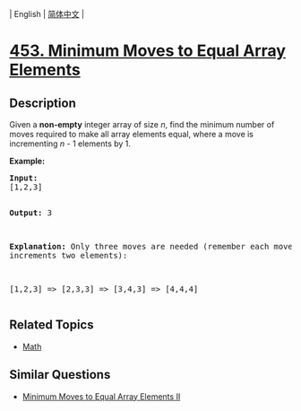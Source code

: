 
| English | [简体中文](README.md) |

# [453. Minimum Moves to Equal Array Elements](https://leetcode-cn.com/problems/minimum-moves-to-equal-array-elements/)

## Description

<p>Given a <b>non-empty</b> integer array of size <i>n</i>, find the minimum number of moves required to make all array elements equal, where a move is incrementing <i>n</i> - 1 elements by 1.</p>

<p><b>Example:</b>
<pre>
<b>Input:</b>
[1,2,3]

<b>Output:</b>
3

<b>Explanation:</b>
Only three moves are needed (remember each move increments two elements):

[1,2,3]  =>  [2,3,3]  =>  [3,4,3]  =>  [4,4,4]
</pre>
</p>

## Related Topics

- [Math](https://leetcode-cn.com/tag/math)

## Similar Questions

- [Minimum Moves to Equal Array Elements II](../minimum-moves-to-equal-array-elements-ii/README_EN.md)
